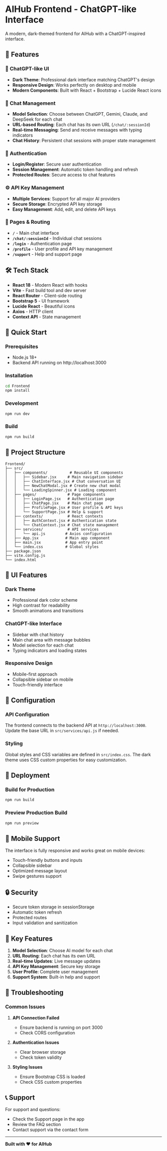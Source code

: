 # AIHub Frontend - ChatGPT-like Interface

A modern, dark-themed frontend for AIHub with a ChatGPT-inspired interface.

## 🚀 Features

### 🎨 **ChatGPT-like UI**
- **Dark Theme**: Professional dark interface matching ChatGPT's design
- **Responsive Design**: Works perfectly on desktop and mobile
- **Modern Components**: Built with React + Bootstrap + Lucide React icons

### 💬 **Chat Management**
- **Model Selection**: Choose between ChatGPT, Gemini, Claude, and DeepSeek for each chat
- **URL-based Routing**: Each chat has its own URL (`/chat/:sessionId`)
- **Real-time Messaging**: Send and receive messages with typing indicators
- **Chat History**: Persistent chat sessions with proper state management

### 🔐 **Authentication**
- **Login/Register**: Secure user authentication
- **Session Management**: Automatic token handling and refresh
- **Protected Routes**: Secure access to chat features

### ⚙️ **API Key Management**
- **Multiple Services**: Support for all major AI providers
- **Secure Storage**: Encrypted API key storage
- **Easy Management**: Add, edit, and delete API keys

### 📱 **Pages & Routing**
- **`/`** - Main chat interface
- **`/chat/:sessionId`** - Individual chat sessions
- **`/login`** - Authentication page
- **`/profile`** - User profile and API key management
- **`/support`** - Help and support page

## 🛠️ **Tech Stack**

- **React 18** - Modern React with hooks
- **Vite** - Fast build tool and dev server
- **React Router** - Client-side routing
- **Bootstrap 5** - UI framework
- **Lucide React** - Beautiful icons
- **Axios** - HTTP client
- **Context API** - State management

## 🚀 **Quick Start**

### Prerequisites
- Node.js 18+
- Backend API running on http://localhost:3000

### Installation
```bash
cd Frontend
npm install
```

### Development
```bash
npm run dev
```

### Build
```bash
npm run build
```

## 📁 **Project Structure**

```
Frontend/
├── src/
│   ├── components/          # Reusable UI components
│   │   ├── Sidebar.jsx     # Main navigation sidebar
│   │   ├── ChatInterface.jsx # Chat conversation UI
│   │   ├── NewChatModal.jsx # Create new chat modal
│   │   └── LoadingSpinner.jsx # Loading component
│   ├── pages/              # Page components
│   │   ├── LoginPage.jsx   # Authentication page
│   │   ├── ChatPage.jsx    # Main chat page
│   │   ├── ProfilePage.jsx # User profile & API keys
│   │   └── SupportPage.jsx # Help & support
│   ├── contexts/           # React contexts
│   │   ├── AuthContext.jsx # Authentication state
│   │   └── ChatContext.jsx # Chat state management
│   ├── services/           # API services
│   │   └── api.js         # Axios configuration
│   ├── App.jsx            # Main app component
│   ├── main.jsx           # App entry point
│   └── index.css          # Global styles
├── package.json
├── vite.config.js
└── index.html
```

## 🎨 **UI Features**

### **Dark Theme**
- Professional dark color scheme
- High contrast for readability
- Smooth animations and transitions

### **ChatGPT-like Interface**
- Sidebar with chat history
- Main chat area with message bubbles
- Model selection for each chat
- Typing indicators and loading states

### **Responsive Design**
- Mobile-first approach
- Collapsible sidebar on mobile
- Touch-friendly interface

## 🔧 **Configuration**

### **API Configuration**
The frontend connects to the backend API at `http://localhost:3000`. Update the base URL in `src/services/api.js` if needed.

### **Styling**
Global styles and CSS variables are defined in `src/index.css`. The dark theme uses CSS custom properties for easy customization.

## 🚀 **Deployment**

### **Build for Production**
```bash
npm run build
```

### **Preview Production Build**
```bash
npm run preview
```

## 📱 **Mobile Support**

The interface is fully responsive and works great on mobile devices:
- Touch-friendly buttons and inputs
- Collapsible sidebar
- Optimized message layout
- Swipe gestures support

## 🔒 **Security**

- Secure token storage in sessionStorage
- Automatic token refresh
- Protected routes
- Input validation and sanitization

## 🎯 **Key Features**

1. **Model Selection**: Choose AI model for each chat
2. **URL Routing**: Each chat has its own URL
3. **Real-time Updates**: Live message updates
4. **API Key Management**: Secure key storage
5. **User Profile**: Complete user management
6. **Support System**: Built-in help and support

## 🐛 **Troubleshooting**

### **Common Issues**

1. **API Connection Failed**
   - Ensure backend is running on port 3000
   - Check CORS configuration

2. **Authentication Issues**
   - Clear browser storage
   - Check token validity

3. **Styling Issues**
   - Ensure Bootstrap CSS is loaded
   - Check CSS custom properties

## 📞 **Support**

For support and questions:
- Check the Support page in the app
- Review the FAQ section
- Contact support via the contact form

---

**Built with ❤️ for AIHub**
